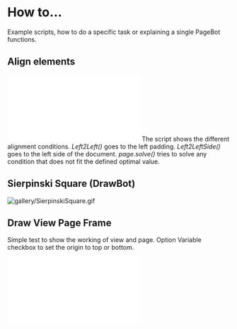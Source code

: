 # How to...
Example scripts, how to do a specific task or explaining a single PageBot functions.

## Align elements

![gallery/AlignElements.pdf](gallery/AlignElements.pdf)
The script shows the different alignment conditions. *Left2Left()* goes to the left padding. *Left2LeftSide()* goes to the left side of the document.
*page.solve()* tries to solve any condition that does not fit the defined optimal value.

## Sierpinski Square (DrawBot)

![gallery/SierpinskiSquare.gif](gallery/SierpinskiSquare.gif)

## Draw View Page Frame

Simple test to show the working of view and page. Option Variable checkbox to set the origin to top or bottom.

![gallery/DrawViewPageFrame.pdf](gallery/DrawViewPageFrame.pdf)
